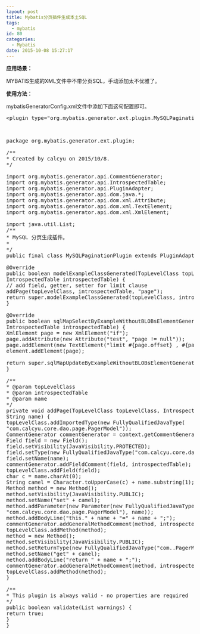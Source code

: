 ```yaml
---
layout: post
title: Mybatis分页插件生成本土SQL
tags:
  - mybatis
id: 80
categories:
  - Mybatis
date: 2015-10-08 15:27:17
---
```


**应用场景：**

MYBATIS生成的XML文件中不带分页SQL，手动添加太不优雅了。

**使用方法：**

mybatisGeneratorConfig.xml文件中添加下面这句配置即可。
<pre>&lt;plugin type="org.mybatis.generator.ext.plugin.MySQLPaginationPlugin"/&gt;</pre>
&nbsp;
<pre>package org.mybatis.generator.ext.plugin;

/**
* Created by calcyu on 2015/10/8.
*/

import org.mybatis.generator.api.CommentGenerator;
import org.mybatis.generator.api.IntrospectedTable;
import org.mybatis.generator.api.PluginAdapter;
import org.mybatis.generator.api.dom.java.*;
import org.mybatis.generator.api.dom.xml.Attribute;
import org.mybatis.generator.api.dom.xml.TextElement;
import org.mybatis.generator.api.dom.xml.XmlElement;

import java.util.List;
/**
* MySQL 分页生成插件。
*
*/
public final class MySQLPaginationPlugin extends PluginAdapter {

@Override
public boolean modelExampleClassGenerated(TopLevelClass topLevelClass,
IntrospectedTable introspectedTable) {
// add field, getter, setter for limit clause
addPage(topLevelClass, introspectedTable, "page");
return super.modelExampleClassGenerated(topLevelClass, introspectedTable);
}

@Override
public boolean sqlMapSelectByExampleWithoutBLOBsElementGenerated(XmlElement element,
IntrospectedTable introspectedTable) {
XmlElement page = new XmlElement("if");
page.addAttribute(new Attribute("test", "page != null"));
page.addElement(new TextElement("limit #{page.offset} , #{page.pageSize}"));
element.addElement(page);

return super.sqlMapUpdateByExampleWithoutBLOBsElementGenerated(element, introspectedTable);
}

/**
* @param topLevelClass
* @param introspectedTable
* @param name
*/
private void addPage(TopLevelClass topLevelClass, IntrospectedTable introspectedTable,
String name) {
topLevelClass.addImportedType(new FullyQualifiedJavaType(
"com.calcyu.core.dao.page.PagerModel"));
CommentGenerator commentGenerator = context.getCommentGenerator();
Field field = new Field();
field.setVisibility(JavaVisibility.PROTECTED);
field.setType(new FullyQualifiedJavaType("com.calcyu.core.dao.page.PagerModel"));
field.setName(name);
commentGenerator.addFieldComment(field, introspectedTable);
topLevelClass.addField(field);
char c = name.charAt(0);
String camel = Character.toUpperCase(c) + name.substring(1);
Method method = new Method();
method.setVisibility(JavaVisibility.PUBLIC);
method.setName("set" + camel);
method.addParameter(new Parameter(new FullyQualifiedJavaType(
"com.calcyu.core.dao.page.PagerModel"), name));
method.addBodyLine("this." + name + "=" + name + ";");
commentGenerator.addGeneralMethodComment(method, introspectedTable);
topLevelClass.addMethod(method);
method = new Method();
method.setVisibility(JavaVisibility.PUBLIC);
method.setReturnType(new FullyQualifiedJavaType("com..PagerModel"));
method.setName("get" + camel);
method.addBodyLine("return " + name + ";");
commentGenerator.addGeneralMethodComment(method, introspectedTable);
topLevelClass.addMethod(method);
}

/**
* This plugin is always valid - no properties are required
*/
public boolean validate(List warnings) {
return true;
}
}</pre>